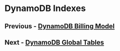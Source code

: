 # DynamoDB Indexes

## Previous - [DynamoDB Billing Model](p4-billing-model.md)
## Next - [DynamoDB Global Tables](p6-global-tables.md)